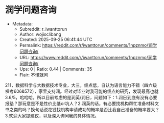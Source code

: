 # 润学问题咨询

- Metadata:
  - Subreddit: r_iwanttorun
  - Author: wojioclibang
  - Created: 2025-09-25 06:41:44 UTC
  - Permalink: https://reddit.com/r/iwanttorun/comments/1npznmo/润学问题咨询/
  - URL: https://www.reddit.com/r/iwanttorun/comments/1npznmo/润学问题咨询/
  - Ups: 0 | Ratio: 0.44 | Comments: 35
  - Flair: 不懂就问


211，数据科学与大数据技术专业，大三，绩点低，自认为语言能力不错（四六级裸考606&572），家里支持润。经过对毕业时我可能的绩点的研究，发现最高也就3.6/5，哈哈哈。所以目前考虑的是润英/润日，问题如下：1.润日到底有没有必要报塾？那玩意是不是性价比低or坑人？2.润英的话，有必要找机构帮忙准备材料文书之类的吗？换句话说花钱找机构申请成功的概率是否比我自己准备的概率要大？3.欢迎大家提建议，以及深入询问我的具体情况。

